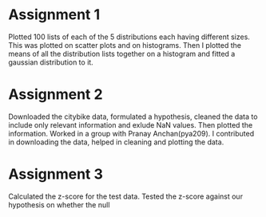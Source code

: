 # Assignment 1
Plotted 100 lists of each of the 5 distributions each having different sizes. This was plotted on scatter plots and on histograms.
Then I plotted the means of all the distribution lists together on a histogram and fitted a gaussian distribution to it. 

# Assignment 2
Downloaded the citybike data, formulated a hypothesis, cleaned the data to include only relevant information and exlude NaN values.
Then plotted the information.
Worked in a group with Pranay Anchan(pya209). I contributed in downloading the data, helped in cleaning and plotting the data.

# Assignment 3
Calculated the z-score for the test data. Tested the z-score against our hypothesis on whether the null
